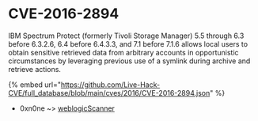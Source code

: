 # CVE-2016-2894

IBM Spectrum Protect (formerly Tivoli Storage Manager) 5.5 through 6.3 before 6.3.2.6, 6.4 before 6.4.3.3, and 7.1 before 7.1.6 allows local users to obtain sensitive retrieved data from arbitrary accounts in opportunistic circumstances by leveraging previous use of a symlink during archive and retrieve actions.

{% embed url="https://github.com/Live-Hack-CVE/full_database/blob/main/cves/2016/CVE-2016-2894.json" %}


* 0xn0ne ~> [weblogicScanner](https://www.alice-snow.ru/2016/database/cve-2016-2894/weblogicscanner-0xn0ne)